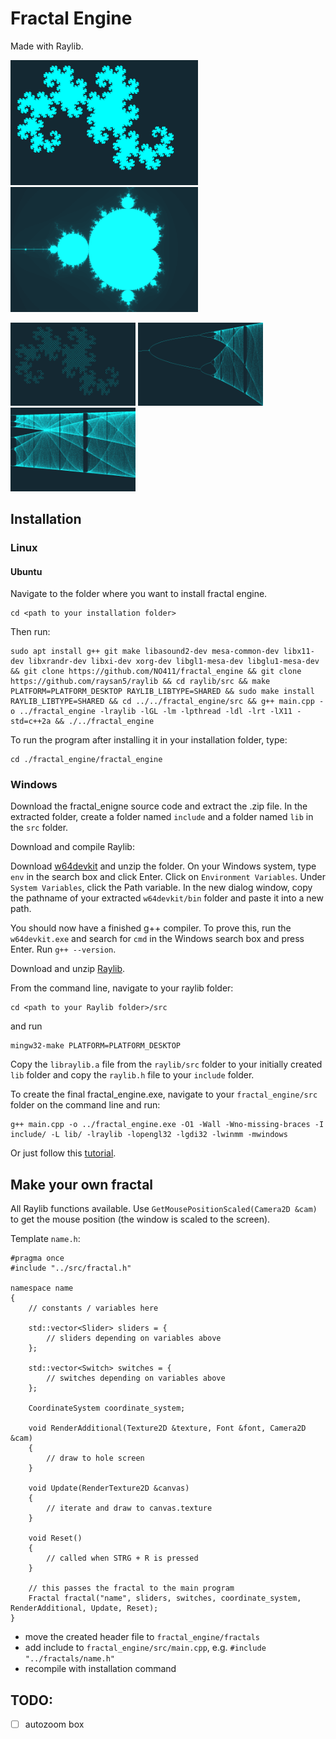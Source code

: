 # Fractal Engine
Made with Raylib.

<p float="left">
  <img src="https://github.com/NO411/fractal_engine/blob/main/pictures/Dragon/Dragon_0.png?raw=true" width="300" />
  <img src="https://github.com/NO411/fractal_engine/blob/main/pictures/Mandelbrot/Mandelbrot_0.png" width="300" />
</p>

<p float="left">
  <img src="https://github.com/NO411/fractal_engine/blob/main/pictures/Dragon/Dragon_1.png" width="200" />
  <img src="https://github.com/NO411/fractal_engine/blob/main/pictures/Feigenbaum/Feigenbaum_0.png" width="200" />
  <img src="https://github.com/NO411/fractal_engine/blob/main/pictures/Feigenbaum/Feigenbaum_1.png" width="200" />
</p>

## Installation

### Linux

#### Ubuntu

Navigate to the folder where you want to install fractal engine.

```
cd <path to your installation folder>
```

Then run:

```
sudo apt install g++ git make libasound2-dev mesa-common-dev libx11-dev libxrandr-dev libxi-dev xorg-dev libgl1-mesa-dev libglu1-mesa-dev && git clone https://github.com/NO411/fractal_engine && git clone https://github.com/raysan5/raylib && cd raylib/src && make PLATFORM=PLATFORM_DESKTOP RAYLIB_LIBTYPE=SHARED && sudo make install RAYLIB_LIBTYPE=SHARED && cd ../../fractal_engine/src && g++ main.cpp -o ../fractal_engine -lraylib -lGL -lm -lpthread -ldl -lrt -lX11 -std=c++2a && ./../fractal_engine
```

To run the program after installing it in your installation folder, type:
```
cd ./fractal_engine/fractal_engine
```

### Windows

Download the fractal_enigne source code and extract the .zip file.
In the extracted folder, create a folder named `include` and a folder named `lib` in the `src` folder.

Download and compile Raylib:

Download [w64devkit](https://github.com/skeeto/w64devkit/releases/download/v1.11.0/w64devkit-1.11.0.zip) and unzip the folder.
On your Windows system, type `env` in the search box and click Enter. Click on `Environment Variables`. Under `System Variables`, click the Path variable. In the new dialog window, copy the pathname of your extracted `w64devkit/bin` folder and paste it into a new path.

You should now have a finished g++ compiler. To prove this, run the `w64devkit.exe` and search for `cmd` in the Windows search box and press Enter. Run `g++ --version`.

Download and unzip [Raylib](https://github.com/raysan5/raylib).

From the command line, navigate to your raylib folder:
```
cd <path to your Raylib folder>/src
```
and run
```
mingw32-make PLATFORM=PLATFORM_DESKTOP
```

Copy the `libraylib.a` file from the `raylib/src` folder to your initially created `lib` folder and copy the `raylib.h` file to your `include` folder.

To create the final fractal_engine.exe, navigate to your `fractal_engine/src` folder on the command line and run:

```
g++ main.cpp -o ../fractal_engine.exe -O1 -Wall -Wno-missing-braces -I include/ -L lib/ -lraylib -lopengl32 -lgdi32 -lwinmm -mwindows
```

Or just follow this [tutorial](https://www.youtube.com/watch?v=HPDLTQ4J_zQ).

## Make your own fractal

All Raylib functions available.
Use `GetMousePositionScaled(Camera2D &cam)` to get the mouse position (the window is scaled to the screen).

Template `name.h`:
```
#pragma once
#include "../src/fractal.h"

namespace name
{
    // constants / variables here

    std::vector<Slider> sliders = {
        // sliders depending on variables above
	};

	std::vector<Switch> switches = {
        // switches depending on variables above
	};

	CoordinateSystem coordinate_system;

	void RenderAdditional(Texture2D &texture, Font &font, Camera2D &cam)
	{
        // draw to hole screen
	}

	void Update(RenderTexture2D &canvas)
	{
        // iterate and draw to canvas.texture
	}

	void Reset()
	{
        // called when STRG + R is pressed
	}

	// this passes the fractal to the main program
	Fractal fractal("name", sliders, switches, coordinate_system, RenderAdditional, Update, Reset);
}
```
- move the created header file to `fractal_engine/fractals`
- add include to `fractal_engine/src/main.cpp`, e.g. `#include "../fractals/name.h"`
- recompile with installation command

## TODO:
- [ ] autozoom box
